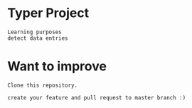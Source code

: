 # Typer Project
```
Learning purposes
detect data entries
```
# Want to improve
```
Clone this repository.
```
```
create your feature and pull request to master branch :)
```
